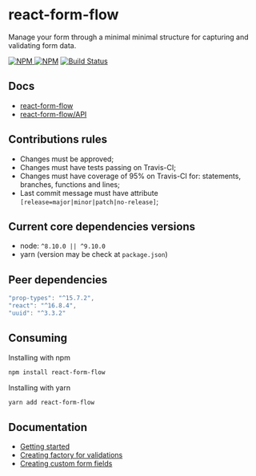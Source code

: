 # react-form-flow

Manage your form through a minimal minimal structure for capturing and validating form data.

[![NPM](https://img.shields.io/npm/v/react-form-flow.svg?style=flat-square) ![NPM](https://img.shields.io/npm/dm/react-form-flow.svg?style=flat-square)](https://www.npmjs.com/package/react-form-flow)
[![Build Status](https://img.shields.io/travis/daniloster/react-form-flow/master.svg?style=flat-square)](https://travis-ci.org/daniloster/react-form-flow)

## Docs

- [react-form-flow](https://github.com/daniloster/react-form-flow/blob/master/README.md)
- [react-form-flow/API](https://github.com/daniloster/react-form-flow/blob/master/API.md)

## Contributions rules

- Changes must be approved;
- Changes must have tests passing on Travis-CI;
- Changes must have coverage of 95% on Travis-CI for: statements, branches, functions and lines;
- Last commit message must have attribute `[release=major|minor|patch|no-release]`;

## Current core dependencies versions

- node: `^8.10.0 || ^9.10.0`
- yarn (version may be check at `package.json`)

## Peer dependencies

```js static
"prop-types": "^15.7.2",
"react": "^16.8.4",
"uuid": "^3.3.2"
```

## Consuming

Installing with npm

```bash
npm install react-form-flow
```

Installing with yarn

```bash
yarn add react-form-flow
```

## Documentation

- [Getting started](./docs/markdown/GETTING_STARTED.md)
- [Creating factory for validations](./docs/markdown/RECIPES_VALIDATIONS.md)
- [Creating custom form fields](./docs/markdown/RECIPES_FIELDS.md)
